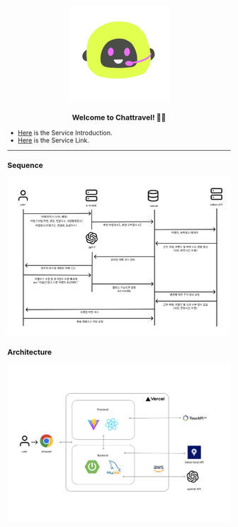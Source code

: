 <div  align="center">
<img src="./src/assets/chet.svg"/>
<h3> Welcome to Chattravel! 👋🏻 </h3>
</div>

- [Here](https://freckle-pipe-840.notion.site/119b43be904c80af843cf1fccc01761b) is the Service Introduction.
- [Here](www.chattravel.pro) is the Service Link.

---

<h3> Sequence</h3>
<img src="./src/assets/service_flow.png">
<h3> Architecture </h3>
<img src="./src/assets/service_architecture.png">
